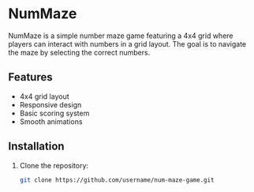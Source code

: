 # NumMaze

NumMaze is a simple number maze game featuring a 4x4 grid where players can interact with numbers in a grid layout. The goal is to navigate the maze by selecting the correct numbers.

## Features

- 4x4 grid layout
- Responsive design
- Basic scoring system
- Smooth animations

## Installation

1. Clone the repository:
   ```sh
   git clone https://github.com/username/num-maze-game.git
